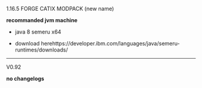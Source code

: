1.16.5 FORGE CATIX MODPACK (new name)

**recommanded jvm machine**

* java 8 semeru x64

* download herehttps://developer.ibm.com/languages/java/semeru-runtimes/downloads/

***********************************************************************************************

V0.92

**no changelogs**

